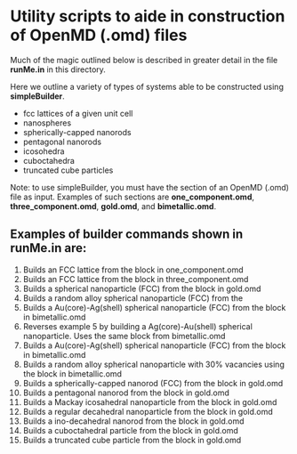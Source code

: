 # Utility scripts to aide in construction of OpenMD (.omd) files

Much of the magic outlined below is described in greater detail in the
file **runMe.in** in this directory.

Here we outline a variety of types of systems able to be constructed
using **simpleBuilder**.

+ fcc lattices of a given unit cell
+ nanospheres
+ spherically-capped nanorods
+ pentagonal nanorods
+ icosohedra
+ cuboctahedra
+ truncated cube particles

Note: to use simpleBuilder, you must have the *<MetaData>* section of
an OpenMD (.omd) file as input. Examples of such *<MetaData>* sections
are **one_component.omd**, **three_component.omd**, **gold.omd**, and
**bimetallic.omd**.

## Examples of builder commands shown in **runMe.in** are:

1. Builds an FCC lattice from the <MetaData> block in one_component.omd
2. Builds an FCC lattice from the <MetaData> block in three_component.omd
3. Builds a spherical nanoparticle (FCC) from the <MetaData> block in gold.omd
4. Builds a random alloy spherical nanoparticle (FCC) from the <MetaData>
5. Builds a Au(core)-Ag(shell) spherical nanoparticle (FCC) from the
   <MetaData> block in bimetallic.omd
6. Reverses example 5 by building a Ag(core)-Au(shell) spherical
   nanoparticle. Uses the same <MetaData> block from bimetallic.omd
7. Builds a Au(core)-Ag(shell) spherical nanoparticle (FCC) from the
   <MetaData> block in bimetallic.omd
8. Builds a random alloy spherical nanoparticle with 30% vacancies
   using the <MetaData> block in bimetallic.omd
9. Builds a spherically-capped nanorod (FCC) from the <MetaData> block in gold.omd
10. Builds a pentagonal nanorod from the <MetaData> block in gold.omd
11. Builds a Mackay icosahedral nanoparticle from the <MetaData> block in gold.omd
12. Builds a regular decahedral nanoparticle from the <MetaData> block in gold.omd
13. Builds a ino-decahedral nanorod from the <MetaData> block in gold.omd
14. Builds a cuboctahedral particle from the <MetaData> block in gold.omd
15. Builds a truncated cube particle from the <MetaData> block in gold.omd
